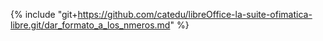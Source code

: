 {% include "git+https://github.com/catedu/libreOffice-la-suite-ofimatica-libre.git/dar_formato_a_los_nmeros.md" %}